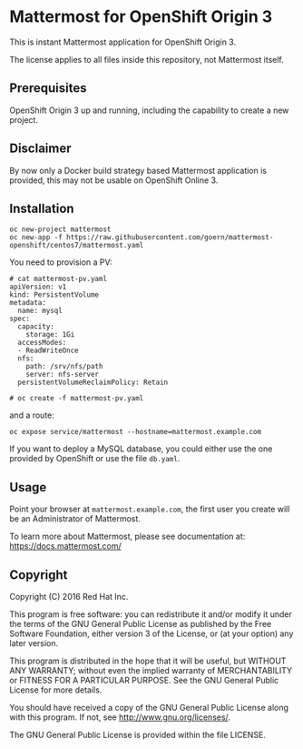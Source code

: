 # Mattermost for OpenShift Origin 3

This is instant Mattermost application for OpenShift Origin 3.

The license applies to all files inside this repository, not Mattermost itself.

## Prerequisites

OpenShift Origin 3 up and running, including the capability to create a new project.

## Disclaimer

By now only a Docker build strategy based Mattermost application is provided,
this may not be usable on OpenShift Online 3.

## Installation

```
oc new-project mattermost
oc new-app -f https://raw.githubusercontent.com/goern/mattermost-openshift/centos7/mattermost.yaml
```

You need to provision a PV:
```
# cat mattermost-pv.yaml
apiVersion: v1
kind: PersistentVolume
metadata:
  name: mysql
spec:
  capacity:
    storage: 1Gi
  accessModes:
  - ReadWriteOnce
  nfs:
    path: /srv/nfs/path
    server: nfs-server
  persistentVolumeReclaimPolicy: Retain

# oc create -f mattermost-pv.yaml
```

and a route:

`oc expose service/mattermost --hostname=mattermost.example.com`

If you want to deploy a MySQL database, you could either use the one provided
by OpenShift or use the file `db.yaml`.

## Usage

Point your browser at `mattermost.example.com`, the first user you create will
be an Administrator of Mattermost.

To learn more about Mattermost, please see documentation at: https://docs.mattermost.com/


## Copyright

Copyright (C) 2016 Red Hat Inc.

This program is free software: you can redistribute it and/or modify
it under the terms of the GNU General Public License as published by
the Free Software Foundation, either version 3 of the License, or
(at your option) any later version.

This program is distributed in the hope that it will be useful,
but WITHOUT ANY WARRANTY; without even the implied warranty of
MERCHANTABILITY or FITNESS FOR A PARTICULAR PURPOSE.  See the
GNU General Public License for more details.

You should have received a copy of the GNU General Public License
along with this program. If not, see <http://www.gnu.org/licenses/>.

The GNU General Public License is provided within the file LICENSE.
